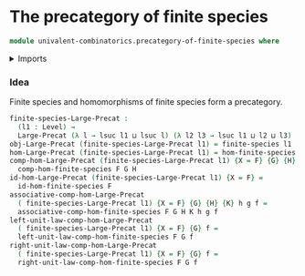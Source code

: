# The precategory of finite species

```agda
module univalent-combinatorics.precategory-of-finite-species where
```

<details><summary>Imports</summary>

```agda
open import univalent-combinatorics.finite-species
open import univalent-combinatorics.morphisms-finite-species
open import foundation.universe-levels
open import category-theory.large-precategories
```

</details>

### Idea

Finite species and homomorphisms of finite species form a precategory.

```agda
finite-species-Large-Precat :
  (l1 : Level) →
  Large-Precat (λ l → lsuc l1 ⊔ lsuc l) (λ l2 l3 → lsuc l1 ⊔ l2 ⊔ l3)
obj-Large-Precat (finite-species-Large-Precat l1) = finite-species l1
hom-Large-Precat (finite-species-Large-Precat l1) = hom-finite-species
comp-hom-Large-Precat (finite-species-Large-Precat l1) {X = F} {G} {H} =
  comp-hom-finite-species F G H
id-hom-Large-Precat (finite-species-Large-Precat l1) {X = F} =
  id-hom-finite-species F
associative-comp-hom-Large-Precat
  ( finite-species-Large-Precat l1) {X = F} {G} {H} {K} h g f =
  associative-comp-hom-finite-species F G H K h g f
left-unit-law-comp-hom-Large-Precat
  ( finite-species-Large-Precat l1) {X = F} {G} f =
  left-unit-law-comp-hom-finite-species F G f
right-unit-law-comp-hom-Large-Precat
  ( finite-species-Large-Precat l1) {X = F} {G} f =
  right-unit-law-comp-hom-finite-species F G f
```

